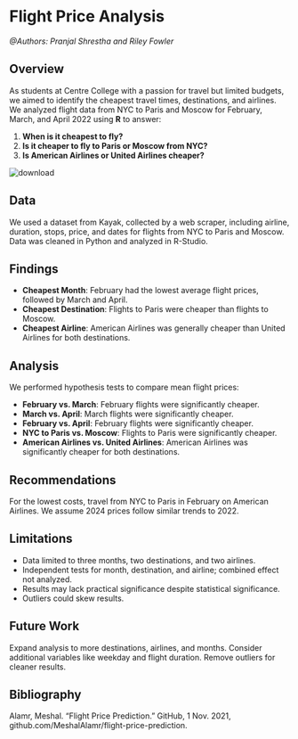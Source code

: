 # Flight Price Analysis
*@Authors: Pranjal Shrestha and Riley Fowler*

## Overview
As students at Centre College with a passion for travel but limited budgets, we aimed to identify the cheapest travel times, destinations, and airlines. We analyzed flight data from NYC to Paris and Moscow for February, March, and April 2022 using **R** to answer:

1. **When is it cheapest to fly?**
2. **Is it cheaper to fly to Paris or Moscow from NYC?**
3. **Is American Airlines or United Airlines cheaper?**

![download](https://github.com/pranjalshrestha/Flight_Price_Analysis/assets/135492582/c7b401dc-c0c9-42cb-aff0-ac45616fc742)

## Data
We used a dataset from Kayak, collected by a web scraper, including airline, duration, stops, price, and dates for flights from NYC to Paris and Moscow. Data was cleaned in Python and analyzed in R-Studio.

## Findings
- **Cheapest Month**: February had the lowest average flight prices, followed by March and April.
- **Cheapest Destination**: Flights to Paris were cheaper than flights to Moscow.
- **Cheapest Airline**: American Airlines was generally cheaper than United Airlines for both destinations.

## Analysis
We performed hypothesis tests to compare mean flight prices:
- **February vs. March**: February flights were significantly cheaper.
- **March vs. April**: March flights were significantly cheaper.
- **February vs. April**: February flights were significantly cheaper.
- **NYC to Paris vs. Moscow**: Flights to Paris were significantly cheaper.
- **American Airlines vs. United Airlines**: American Airlines was significantly cheaper for both destinations.

## Recommendations
For the lowest costs, travel from NYC to Paris in February on American Airlines. We assume 2024 prices follow similar trends to 2022.

## Limitations
- Data limited to three months, two destinations, and two airlines.
- Independent tests for month, destination, and airline; combined effect not analyzed.
- Results may lack practical significance despite statistical significance.
- Outliers could skew results.

## Future Work
Expand analysis to more destinations, airlines, and months. Consider additional variables like weekday and flight duration. Remove outliers for cleaner results.

## Bibliography
Alamr, Meshal. “Flight Price Prediction.” GitHub, 1 Nov. 2021, github.com/MeshalAlamr/flight-price-prediction.





